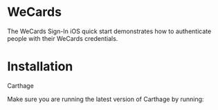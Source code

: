 # WeCards
The WeCards Sign-In iOS quick start demonstrates how to authenticate people with their WeCards credentials.

# Installation

Carthage

Make sure you are running the latest version of Carthage by running:
